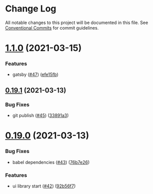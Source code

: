 # Change Log

All notable changes to this project will be documented in this file.
See [Conventional Commits](https://conventionalcommits.org) for commit guidelines.

# [1.1.0](https://github.com/shaunoff/sprightly/compare/v0.19.1...v1.1.0) (2021-03-15)


### Features

* gatsby ([#47](https://github.com/shaunoff/sprightly/issues/47)) ([efe15fb](https://github.com/shaunoff/sprightly/commit/efe15fbc946018474ca0cb92ade3715bf456cfad))





## [0.19.1](https://github.com/shaunoff/sprightly/compare/v0.19.0...v0.19.1) (2021-03-13)


### Bug Fixes

* git   publish ([#45](https://github.com/shaunoff/sprightly/issues/45)) ([33891a3](https://github.com/shaunoff/sprightly/commit/33891a3e0b18f20925fa1c9b3dabe40130d5a6ba))





# [0.19.0](https://github.com/shaunoff/sprightly/compare/v0.18.0...v0.19.0) (2021-03-13)


### Bug Fixes

* babel dependencies ([#43](https://github.com/shaunoff/sprightly/issues/43)) ([76b7e26](https://github.com/shaunoff/sprightly/commit/76b7e26989384406913906763d999404cafa8aaf))


### Features

* ui library start ([#42](https://github.com/shaunoff/sprightly/issues/42)) ([92b56f7](https://github.com/shaunoff/sprightly/commit/92b56f7fe74e76be22c3bb5f44e3f342f04a75cf))
